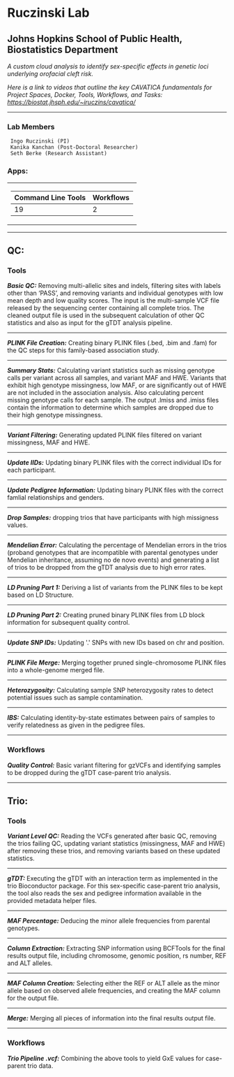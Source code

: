 # Ruczinski Lab
## Johns Hopkins School of Public Health, Biostatistics Department

*A custom cloud analysis to identify sex-specific effects in genetic loci underlying orofacial cleft risk.*

*Here is a link to videos that outline the key CAVATICA fundamentals for Project Spaces, Docker, Tools, Workflows, and Tasks: https://biostat.jhsph.edu/~iruczins/cavatica/*

 ---


### Lab Members

     Ingo Ruczinski (PI)
     Kanika Kanchan (Post-Doctoral Researcher)
     Seth Berke (Research Assistant)

### Apps:

<table>
<tr><td>

Command Line Tools | Workflows
--|--
19 | 2 

</td></tr> 
</table>

-----
## QC:

### Tools

***Basic QC:*** Removing multi-allelic sites and indels, filtering sites with labels other than ‘PASS’, and removing variants and individual genotypes with low mean depth and low quality scores. The input is the multi-sample VCF file released by the sequencing center containing all complete trios. The cleaned output file is used in the subsequent calculation of other QC statistics and also as input for the gTDT analysis pipeline. 

-----

***PLINK File Creation:*** Creating binary PLINK files (.bed, .bim and .fam) for the QC steps for this family-based association study.

-----

***Summary Stats:*** Calculating variant statistics such as missing genotype calls per variant across all samples, and variant MAF and HWE. Variants that exhibit high genotype missingness, low MAF, or are significantly out of HWE are not included in the association analysis. Also calculating percent missing genotype calls for each sample. The output .lmiss and .imiss files contain the information to determine which samples are dropped due to their high genotype missingness.

-----

***Variant Filtering:*** Generating updated PLINK files filtered on variant missingness, MAF and HWE. 

-----

***Update IIDs:*** Updating binary PLINK files with the correct individual IDs for each participant.

-----

***Update Pedigree Information:*** Updating binary PLINK files with the correct famlial relationships and genders.

-----

***Drop Samples:*** dropping trios that have participants with high missigness values.

-----

***Mendelian Error:*** Calculating the percentage of Mendelian errors in the trios (proband genotypes that are incompatible with parental genotypes under Mendelian inheritance, assuming no de novo events) and generating a list of trios to be dropped from the gTDT analysis due to high error rates.

-----

***LD Pruning Part 1:*** Deriving a list of variants from the PLINK files to be kept based on LD Structure.

-----

***LD Pruning Part 2:*** Creating pruned binary PLINK files from LD block information for subsequent quality control.

-----

***Update SNP IDs:*** Updating '.' SNPs with new IDs based on chr and position.

-----

***PLINK File Merge:*** Merging together pruned single-chromosome PLINK files into a whole-genome merged file.

-----

***Heterozygosity:*** Calculating sample SNP heterozygosity rates to detect potential issues such as sample contamination.

-----

***IBS:*** Calculating identity-by-state estimates between pairs of samples to verify relatedness as given in the pedigree files.

-----
### Workflows

***Quality Control:*** Basic variant filtering for gzVCFs and identifying samples to be dropped during the gTDT case-parent trio analysis.

-----

## Trio:

### Tools

***Variant Level QC:*** Reading the VCFs generated after basic QC, removing the trios failing QC, updating variant statistics (missingness, MAF and HWE) after removing these trios, and removing variants based on these updated statistics.

-----

***gTDT:*** Executing the gTDT with an interaction term as implemented in the trio Bioconductor package. For this sex-specific case-parent trio analysis, the tool also reads the sex and pedigree information available in the provided metadata helper files. 

-----

***MAF Percentage:*** Deducing the minor allele frequencies from parental genotypes.

-----

***Column Extraction:*** Extracting SNP information using BCFTools for the final results output file, including chromosome, genomic position, rs number, REF and ALT alleles.

-----

***MAF Column Creation:*** Selecting either the REF or ALT allele as the minor allele based on observed allele frequencies, and creating the MAF column for the output file. 

-----

***Merge:*** Merging all pieces of information into the final results output file.

-----
### Workflows

***Trio Pipeline .vcf:*** Combining the above tools to yield GxE values for case-parent trio data.
